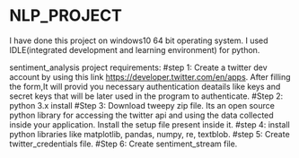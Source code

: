 # NLP_PROJECT
I have done this project on windows10 64 bit operating system. I used IDLE(integrated development and learning environment) for python.

sentiment_analysis project requirements:
#step 1:
  Create a twitter dev account by using this link https://developer.twitter.com/en/apps. After filling the form,It will provid you     necessary authentication deatails like keys and secret keys that will be later used in the program to authenticate.
#Step 2:
  python 3.x install
#Step 3:
  Download tweepy zip file. Its an open source python library for accessing the twitter api and using the data collected inside your         application. Install the setup file present inside it.
#step 4:
  install python libraries like matplotlib, pandas, numpy, re, textblob.
#step 5:
  Create twitter_credentials file.
#Step 6:
  Create sentiment_stream file.

